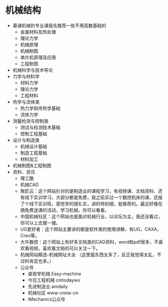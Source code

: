 # 机械结构

- 慕课机械的专业课我先推荐一些不用高数基础的
    - 金属材料及热处理
    - 理论力学
    - 机械原理
    - 机械制图
    - 单片机原理及应用
    - 工程制图
- 机械科学与技术导论
- 力学与材料学
    - 材料力学
    - 理论力学
    - 工程材料
- 热学与流体类
    - 热力学和传热学基础
    - 流体力学
- 测量检测与控制类
    - 测试与检测技术基础
    - 控制工程基础
- 设计与制造类
    - 机械设计基础
    - 制造工程基础
    - 材料加工
- 机械制图&工程制图
- 资料、资讯
    - 理工酷
    - 机械CAD
    - 聚匠云：这个网站针对的是制造业的课程学习，有视频课、文档资料、还有线下实训学习，大部分都是免费，我之前买过一个数控机床的课，还报了个线下实训班，感觉学的很扎实，讲的特别细，挺推荐的。最近好像在搞免费送课的活动，学习机械，你可以看看。
    - 中国机械社区：这个网站也是面对机械行业，以论坛为主，我还没看过，你可以上去搜一搜。
    - UG爱好者：这个网站主要讲的都是软件类的使用讲解，有UG，CAXA，Creo等。
    - 大牛数控：这个网站上有好多文档类的CAD资料，word和pdf居多，不喜欢看视频，喜欢看文档的可以关注一下。
    - 机械网站精选-机械网址大全 （这里面东西太多了，反正我觉得太乱，不过料肯定也多。）
    - 公众号
        - 直观学机械 Easy-machine
        - 今日工程机械 cmtodaywx
        - 先进制造业 amdaily
        - 机械社区 www-cmiw-cn
        - iMechanics公众号